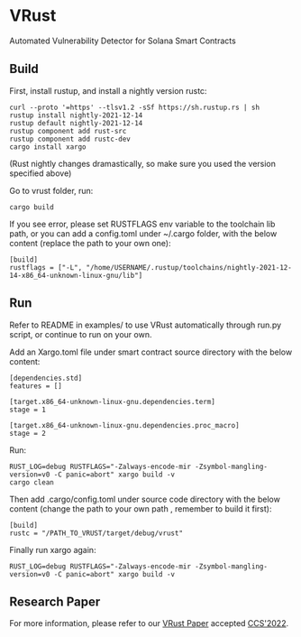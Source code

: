 # VRust
Automated Vulnerability Detector for Solana Smart Contracts

## Build
First, install rustup, and install a nightly version rustc:
```
curl --proto '=https' --tlsv1.2 -sSf https://sh.rustup.rs | sh
rustup install nightly-2021-12-14
rustup default nightly-2021-12-14
rustup component add rust-src
rustup component add rustc-dev
cargo install xargo
```
(Rust nightly changes dramastically, so make sure you used the version specified above)

Go to vrust folder, run:
```
cargo build
```
If you see error, please set RUSTFLAGS env variable to the toolchain lib path, or you can add a config.toml
under ~/.cargo folder, with the below content (replace the path to your own one): 
```
[build]
rustflags = ["-L", "/home/USERNAME/.rustup/toolchains/nightly-2021-12-14-x86_64-unknown-linux-gnu/lib"]
```
## Run
Refer to README in examples/ to use VRust automatically through run.py script, or continue to run on your own.

Add an Xargo.toml file under smart contract source directory with the below content:
```
[dependencies.std]
features = []

[target.x86_64-unknown-linux-gnu.dependencies.term]
stage = 1

[target.x86_64-unknown-linux-gnu.dependencies.proc_macro]
stage = 2
```

Run:

```
RUST_LOG=debug RUSTFLAGS="-Zalways-encode-mir -Zsymbol-mangling-version=v0 -C panic=abort" xargo build -v
cargo clean
```

Then add .cargo/config.toml under source code directory with the below content (change the path to your own
path , remember to build it first):
```
[build]
rustc = "/PATH_TO_VRUST/target/debug/vrust"
```

Finally run xargo again:
```
RUST_LOG=debug RUSTFLAGS="-Zalways-encode-mir -Zsymbol-mangling-version=v0 -C panic=abort" xargo build -v
```

## Research Paper

For more information, please refer to our [VRust Paper](https://dl.acm.org/doi/abs/10.1145/3548606.3560552) accepted [CCS'2022](https://www.sigsac.org/ccs/CCS2022/).


